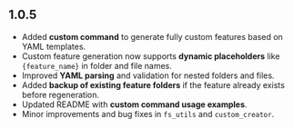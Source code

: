 ## 1.0.5

* Added **custom command** to generate fully custom features based on YAML templates.
* Custom feature generation now supports **dynamic placeholders** like `{feature_name}` in folder and file names.
* Improved **YAML parsing** and validation for nested folders and files.
* Added **backup of existing feature folders** if the feature already exists before regeneration.
* Updated README with **custom command usage examples**.
* Minor improvements and bug fixes in `fs_utils` and `custom_creator`.
